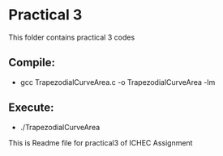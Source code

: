 # Practical 3

This folder contains practical 3 codes

## Compile:

* gcc TrapezodialCurveArea.c -o TrapezodialCurveArea -lm

## Execute:

* ./TrapezodialCurveArea

This is Readme file for practical3 of ICHEC Assignment
